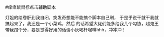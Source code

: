 #痒痒鼠鼠标点击辅助脚本

灯姐的绘卷肝到我自闭，突发奇想能不能搞个脚本自己刷，
于是乎说干就干我就搞起来了，我还是一个小菜鸡，然后
的话希望大佬们能多给我几个勾协，超鬼王带我蹭个分，要是觉得好用的话请小灰喝杯咖啡hhh，冲冲冲！

